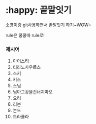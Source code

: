 # :happy: 끝말잇기

소영이랑 git사용하면서 끝말잇기 하기~~~WOW~~~

rule은 쿵쿵따 rule로!

### 제시어

1. 아이스티
2. 티라노사우르스
3. 스키
4. 키스
5. 스님
6. 님아그강을건너지마오
7. 요리
8. 리본
9. 본드
10. 드라큘라
